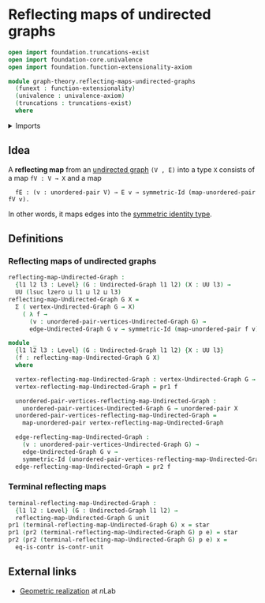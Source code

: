 # Reflecting maps of undirected graphs

```agda
open import foundation.truncations-exist
open import foundation-core.univalence
open import foundation.function-extensionality-axiom

module graph-theory.reflecting-maps-undirected-graphs
  (funext : function-extensionality)
  (univalence : univalence-axiom)
  (truncations : truncations-exist)
  where
```

<details><summary>Imports</summary>

```agda
open import foundation.contractible-types funext univalence
open import foundation.dependent-pair-types
open import foundation.dependent-products-contractible-types funext
open import foundation.symmetric-identity-types funext univalence truncations
open import foundation.unit-type
open import foundation.universe-levels
open import foundation.unordered-pairs funext univalence truncations

open import graph-theory.undirected-graphs funext univalence truncations
```

</details>

## Idea

A **reflecting map** from an
[undirected graph](graph-theory.undirected-graphs.md) `(V , E)` into a type `X`
consists of a map `fV : V → X` and a map

```text
  fE : (v : unordered-pair V) → E v → symmetric-Id (map-unordered-pair fV v).
```

In other words, it maps edges into the
[symmetric identity type](foundation.symmetric-identity-types.md).

## Definitions

### Reflecting maps of undirected graphs

```agda
reflecting-map-Undirected-Graph :
  {l1 l2 l3 : Level} (G : Undirected-Graph l1 l2) (X : UU l3) →
  UU (lsuc lzero ⊔ l1 ⊔ l2 ⊔ l3)
reflecting-map-Undirected-Graph G X =
  Σ ( vertex-Undirected-Graph G → X)
    ( λ f →
      (v : unordered-pair-vertices-Undirected-Graph G) →
      edge-Undirected-Graph G v → symmetric-Id (map-unordered-pair f v))

module _
  {l1 l2 l3 : Level} (G : Undirected-Graph l1 l2) {X : UU l3}
  (f : reflecting-map-Undirected-Graph G X)
  where

  vertex-reflecting-map-Undirected-Graph : vertex-Undirected-Graph G → X
  vertex-reflecting-map-Undirected-Graph = pr1 f

  unordered-pair-vertices-reflecting-map-Undirected-Graph :
    unordered-pair-vertices-Undirected-Graph G → unordered-pair X
  unordered-pair-vertices-reflecting-map-Undirected-Graph =
    map-unordered-pair vertex-reflecting-map-Undirected-Graph

  edge-reflecting-map-Undirected-Graph :
    (v : unordered-pair-vertices-Undirected-Graph G) →
    edge-Undirected-Graph G v →
    symmetric-Id (unordered-pair-vertices-reflecting-map-Undirected-Graph v)
  edge-reflecting-map-Undirected-Graph = pr2 f
```

### Terminal reflecting maps

```agda
terminal-reflecting-map-Undirected-Graph :
  {l1 l2 : Level} (G : Undirected-Graph l1 l2) →
  reflecting-map-Undirected-Graph G unit
pr1 (terminal-reflecting-map-Undirected-Graph G) x = star
pr1 (pr2 (terminal-reflecting-map-Undirected-Graph G) p e) = star
pr2 (pr2 (terminal-reflecting-map-Undirected-Graph G) p e) x =
  eq-is-contr is-contr-unit
```

## External links

- [Geometric realization](https://ncatlab.org/nlab/show/geometric+realization)
  at $n$Lab

